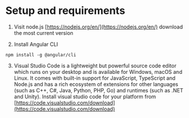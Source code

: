 # Setup and requirements

1. Visit node.js [https://nodejs.org/en/](https://nodejs.org/en/) download the most current version

2. Install Angular CLI

```text
npm install -g @angular/cli
```

3. Visual Studio Code is a lightweight but powerful source code editor which runs on your desktop and is available for Windows, macOS and Linux. It comes with built-in support for JavaScript, TypeScript and Node.js and has a rich ecosystem of extensions for other languages (such as C++, C#, Java, Python, PHP, Go) and runtimes (such as .NET and Unity). Install visual studio code for your platform from [https://code.visualstudio.com/download](https://code.visualstudio.com/download)
 

